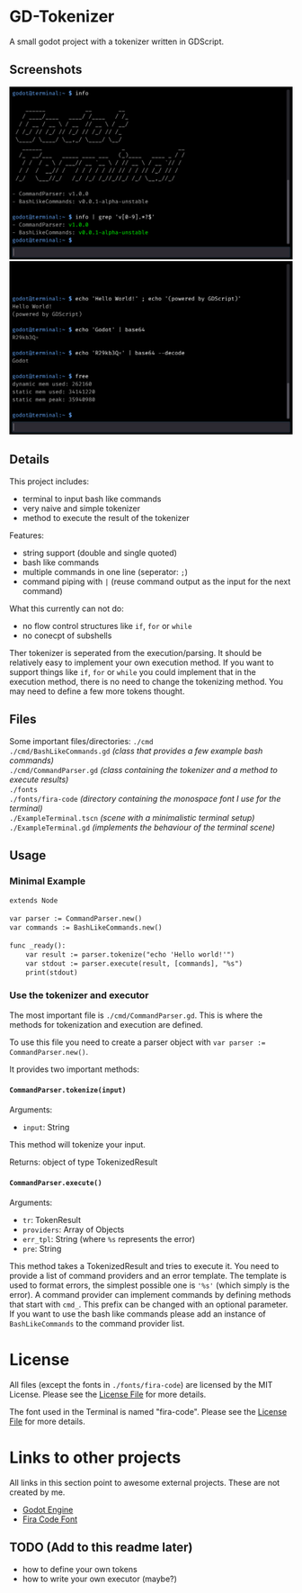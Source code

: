 # GD-Tokenizer

A small godot project with a tokenizer written in GDScript.

## Screenshots

![Screenshot showing grep working with piped output](screenshot_2.png)
![Screenshot showing base64 in piped commands](screenshot_1.png)

## Details

This project includes:
- terminal to input bash like commands
- very naive and simple tokenizer
- method to execute the result of the tokenizer

Features:
- string support (double and single quoted)
- bash like commands
- multiple commands in one line (seperator: `;`)
- command piping with `|` (reuse command output as the input for the next command)

What this currently can not do:
- no flow control structures like `if`, `for` or `while`
- no conecpt of subshells

Ther tokenizer is seperated from the execution/parsing. It should be 
relatively easy to implement your own execution method. If you want
to support things like `if`, `for` or `while` you could implement that
in the execution method, there is no need to change the tokenizing method.
You may need to define a few more tokens thought.

## Files

Some important files/directories:
`./cmd`  
`./cmd/BashLikeCommands.gd` _(class that provides a few example bash commands)_  
`./cmd/CommandParser.gd` _(class containing the tokenizer and a method to execute results)_  
`./fonts`  
`./fonts/fira-code` _(directory containing the monospace font I use for the terminal)_  
`./ExampleTerminal.tscn` _(scene with a minimalistic terminal setup)_  
`./ExampleTerminal.gd` _(implements the behaviour of the terminal scene)_  

## Usage

### Minimal Example

```gdscript
extends Node

var parser := CommandParser.new()
var commands := BashLikeCommands.new()

func _ready():
    var result := parser.tokenize("echo 'Hello world!'")
    var stdout := parser.execute(result, [commands], "%s")
    print(stdout)
```

### Use the tokenizer and executor

The most important file is `./cmd/CommandParser.gd`. This is where the methods
for tokenization and execution are defined.

To use this file you need to create a parser object with `var parser := CommandParser.new()`.

It provides two important methods:

#### `CommandParser.tokenize(input)`

Arguments:
- `input`: String

This method will tokenize your input.

Returns: object of type TokenizedResult

#### `CommandParser.execute()`

Arguments:
- `tr`: TokenResult
- `providers`: Array of Objects
- `err_tpl`: String (where `%s` represents the error)
- `pre`: String

This method takes a TokenizedResult and tries to execute it. You need to provide
a list of command providers and an error template. The template is used to 
format errors, the simplest possible one is `'%s'` (which simply is the error).
A command provider can implement commands by defining methods that start with
`cmd_`. This prefix can be changed with an optional parameter. If you want to use
the bash like commands please add an instance of `BashLikeCommands` to the command
provider list.

# License

All files (except the fonts in `./fonts/fira-code`) are licensed by the MIT License.
Please see the [License File](LICENSE) for more details.

The font used in the Terminal is named "fira-code". Please see the [License File](fonts/fira-code/OFL.txt) for more details.

# Links to other projects

All links in this section point to awesome external projects.
These are not created by me.

- [Godot Engine](https://godotengine.org/)
- [Fira Code Font](https://github.com/tonsky/FiraCode)

## TODO (Add to this readme later)
- how to define your own tokens
- how to write your own executor (maybe?)

